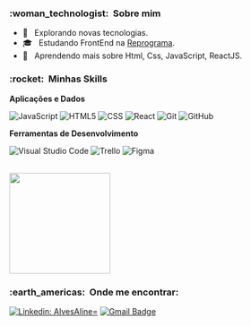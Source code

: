 
<h3> :woman_technologist: &nbsp;Sobre mim </h3>

- 🤔 &nbsp; Explorando novas tecnologias.
- 🎓 &nbsp; Estudando FrontEnd na <a href="https://reprograma.com.br/">Reprograma</a>.
- 🌱 &nbsp; Aprendendo mais sobre Html, Css, JavaScript, ReactJS.

<h3> :rocket: &nbsp;Minhas Skills </h3>

**Aplicações e Dados**

  
  
  ![JavaScript](https://img.shields.io/badge/-JavaScript-333333?style=flat&logo=javascript)
  ![HTML5](https://img.shields.io/badge/-HTML5-333333?style=flat&logo=HTML5)
  ![CSS](https://img.shields.io/badge/-CSS-333333?style=flat&logo=CSS3&logoColor=1572B6)
  ![React](https://img.shields.io/badge/-React-333333?style=flat&logo=react)
  ![Git](https://img.shields.io/badge/-Git-333333?style=flat&logo=git)
  ![GitHub](https://img.shields.io/badge/-GitHub-333333?style=flat&logo=github)
  

**Ferramentas de Desenvolvimento**

  ![Visual Studio Code](https://img.shields.io/badge/-Visual%20Studio%20Code-333333?style=flat&logo=visual-studio-code&logoColor=007ACC)
  ![Trello](https://img.shields.io/badge/-Trello-333333?style=flat&logo=trello&logoColor=007ACC)
  ![Figma](https://img.shields.io/badge/-Figma-333333?style=flat&logo=figma&logoColor=007ACC)
 
<br/>

<a href="https://github.com/AlvesAline">
  <img height="180em" src="https://github-readme-stats.vercel.app/api?username=AlvesAline&theme=dracula&show_icons=true" />
</a>

<br/>

<h3> :earth_americas: &nbsp;Onde me encontrar: </h3> 

[![Linkedin: AlvesAline=](https://img.shields.io/badge/-AlineAlves-blue?style=flat-square&logo=Linkedin&logoColor=white&link=https://www.linkedin.com/in/aline-alves-dias/)](https://www.linkedin.com/in/aline-alves-dias/)
[![Gmail Badge](https://img.shields.io/badge/-alvesalone22@gmail.com-006bed?style=flat-square&logo=Gmail&logoColor=white&link=mailto:SEU-EMAIL)](mailto:alvesalone22@gmail.com)

